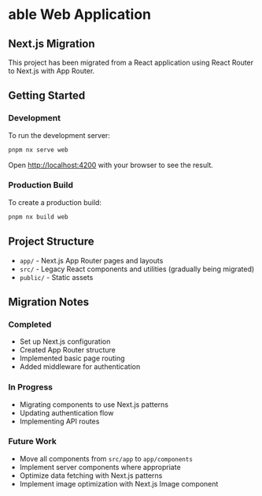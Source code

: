# able Web Application

## Next.js Migration

This project has been migrated from a React application using React Router to Next.js with App Router.

## Getting Started

### Development

To run the development server:

```bash
pnpm nx serve web
```

Open [http://localhost:4200](http://localhost:4200) with your browser to see the result.

### Production Build

To create a production build:

```bash
pnpm nx build web
```

## Project Structure

- `app/` - Next.js App Router pages and layouts
- `src/` - Legacy React components and utilities (gradually being migrated)
- `public/` - Static assets

## Migration Notes

### Completed

- Set up Next.js configuration
- Created App Router structure
- Implemented basic page routing
- Added middleware for authentication

### In Progress

- Migrating components to use Next.js patterns
- Updating authentication flow
- Implementing API routes

### Future Work

- Move all components from `src/app` to `app/components`
- Implement server components where appropriate
- Optimize data fetching with Next.js patterns
- Implement image optimization with Next.js Image component
